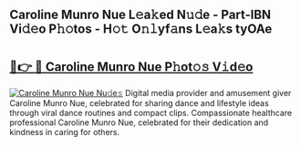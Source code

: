 ## Caroline Munro Nue L𝚎a𝚔ed N𝚞𝚍e - Part-lBN Vi𝚍𝚎o P𝚑𝚘tos - H𝚘𝚝 O𝚗𝚕yf𝚊ns L𝚎a𝚔s tyOAe

# <h2><a href="http://kf3ycp.oniu.top/?m=Caroline+Munro+Nue">🔗👉 🔴 Caroline Munro Nue P𝚑ot𝚘𝚜 V𝚒d𝚎o</a></h2>

[![Caroline Munro Nue Nu𝚍e𝚜](https://i.imgur.com/0qMVB7G.gif)](http://kf3ycp.oniu.top/?m=Caroline+Munro+Nue)
Digital media provider and amusement giver Caroline Munro Nue, celebrated for sharing dance and lifestyle ideas through viral dance routines and compact clips. Compassionate healthcare professional Caroline Munro Nue, celebrated for their dedication and kindness in caring for others.  
